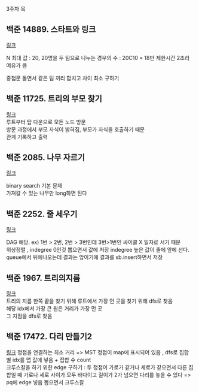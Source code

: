 
3주차 목

**백준 14889. 스타트와 링크**
---
[링크](https://www.acmicpc.net/problem/14889)  

N 최대 값 : 20, 20명을 두 팀으로 나누는 경우의 수 : 20C10 = 18만
제한시간 2초라 여유가 큼

중첩문 돌면서 같은 팀 끼리 합치고 차이 최소 구하기

**백준 11725. 트리의 부모 찾기**
---
[링크](https://www.acmicpc.net/problem/11725)  
루트부터 탑 다운으로 모든 노드 방문  
방문 과정에서 부모 자식이 밝혀짐, 부모가 자식을 호출하기 때문   
관계 기록하고 출력 

**백준 2085. 나무 자르기**
---
[링크](https://www.acmicpc.net/problem/2805)  

binary search 기본 문제  
가져갈 수 있는 나무만 long하면 된다 


**백준 2252. 줄 세우기**
---
[링크](https://www.acmicpc.net/problem/2252)  

DAG 해당.  ex) 1번 > 2번, 2번 > 3번인데  3번>1번인 싸이클 X 일자로 서기 때문  
위상정렬 ,  indegree 0인것 뽑으면서 값에 저장 
indegree 높은 값이 줄에 앞에 선다.   
queue에서 뒤에나오는데 결과는 앞이기에 결과를 sb.insert하면서 저장 

**백준 1967. 트리의지름**
---
[링크](https://www.acmicpc.net/problem/1967)  
트리의 지름 한쪽 끝을 찾기 위해 루트에서 가장 먼 곳을 찾기 위해 dfs로 찾음   
해당 idx에서 가장 큰 원은 거리가 가장 먼 곳   
그 지점을 dfs로 찾음   


**백준 17472. 다리 만들기2**
---
[링크](https://www.acmicpc.net/problem/17472)
정점을 연결하는 최소 거리 => MST 
정점이 map에 표시되어 있음 , dfs로 집합 별 idx를 맵 값에 넣음 + 집합 수 count  
크루스칼을 하기 위한 edge 구하기 : 두 정점이 가로가 같거나 세로가 같으면서 다른 집합일 때 
가로나 세로 사이가 모두 바다이고 길이가 2가 넘으면 다리를 놓을 수 있다 => pq에 edge 넣음 
뽑으면서 크루스칼 



